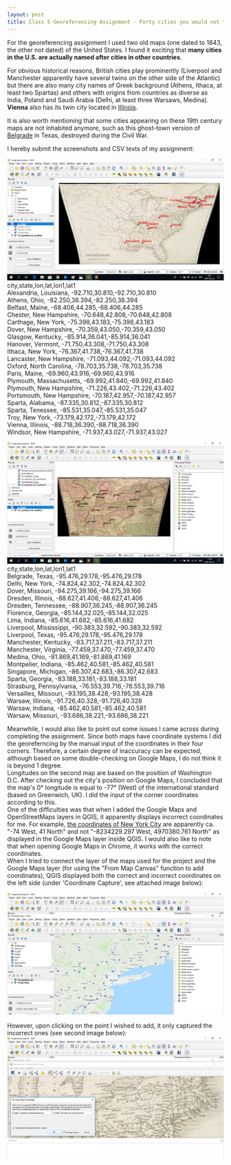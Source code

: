 ```yaml
---
layout: post
title: Class 5 Georeferencing Assignment - Forty cities you would not think are located (also) in the U.S.
---
```


For the georeferencing assignment I used two old maps (one dated to 1843, the other not dated) of the United States.
I found it exciting that **many cities in the U.S. are actually named after cities in other countries**.  

For obvious historical reasons, British cities play prominently (Liverpool and Manchester apparently have several twins on the other side of the Atlantic) but
there are also many city names of Greek background (Athens, Ithaca, at least two Spartas) and others with origins from countries as diverse as India,
Poland and Saudi Arabia (Delhi, at least three Warsaws, Medina). **Vienna** also has its twin city located in [Illinois](https://en.wikipedia.org/wiki/Vienna,_Illinois).  

It is also worth mentioning that some cities appearing on these 19th century maps are not inhabited anymore, such as this ghost-town version of [Belgrade](https://en.wikipedia.org/wiki/Belgrade,_Texas) in Texas, destroyed during the Civil War.

I hereby submit the screenshots and CSV texts of my assignment:  

![](/img/georeferencing_us_cities1.png)  
city,state,lon,lat,lon1,lat1  
Alexandria, Louisiana, -92.710,30.810,-92.710,30.810  
Athens, Ohio, -82.250,38.394,-82.250,38.394  
Belfast, Maine, -68.406,44.285,-68.406,44.285  
Chester, New Hampshire, -70.648,42.808,-70.648,42.808  
Carthage, New York, -75.398,43.183,-75.398,43.183  
Dover, New Hampshire, -70.359,43.050,-70.359,43.050  
Glasgow, Kentucky, -85.914,36.041,-85.914,36.041  
Hanover, Vermont, -71.750,43.308,-71.750,43.308  
Ithaca, New York, -76.367,41.738,-76.367,41.738  
Lancaster, New Hampshire, -71.093,44.092,-71.093,44.092  
Oxford, North Carolina, -78.703,35.738,-78.703,35.738  
Paris, Maine, -69.960,43.916,-69.960,43.916  
Plymouth, Massachusetts, -69.992,41.840,-69.992,41.840  
Plymouth, New Hampshire, -71.226,43.402,-71.226,43.402  
Portsmouth, New Hampshire, -70.187,42.957,-70.187,42.957  
Sparta, Alabama, -87.335,30.812,-87.335,30.812  
Sparta, Tenessee, -85.531,35.047,-85.531,35.047  
Troy, New York, -73.179,42.172,-73.179,42.172  
Vienna, Illinois, -88.718,36.390,-88.718,36.390  
Windsor, New Hampshire, -71.937,43.027,-71.937,43.027  
  
![](/img/georeferencing_us_cities2.png)  
city,state,lon,lat,lon1,lat1  
Belgrade, Texas, -95.476,29.178,-95.476,29.178  
Delhi, New York, -74.824,42.302,-74.824,42.302  
Dover, Missouri, -94.275,39.166,-94.275,39.166  
Dresden, Illinois, -88.627,41.406,-88.627,41.406  
Dresden, Tennessee, -88.907,36.245,-88.907,36.245  
Florence, Georgia, -85.144,32.025,-85.144,32.025  
Lima, Indiana, -85.616,41.682,-85.616,41.682  
Liverpool, Mississippi, -90.383,32.592,-90.383,32.592  
Liverpool, Texas, -95.476,29.178,-95.476,29.178  
Manchester, Kentucky, -83.717,37.211,-83.717,37.211  
Manchester, Virginia, -77.459,37.470,-77.459,37.470  
Medina, Ohio, -81.869,41.169,-81.869,41.169  
Montpelier, Indiana, -85.462,40.581,-85.462,40.581  
Singapore, Michigan, -86.307,42.683,-86.307,42.683  
Sparta, Georgia, -83.188,33.181,-83.188,33.181  
Strasburg, Pennsylvania, -76.553,39.716,-76.553,39.716  
Versailles, Missouri, -93.195,38.428,-93.195,38.428  
Warsaw, Illinois, -91.726,40.328,-91.726,40.328  
Warsaw, Indiana, -85.462,40.581,-85.462,40.581  
Warsaw, Missouri, -93.686,38.221,-93.686,38.221  

Meanwhile, I would also like to point out some issues I came across during completing the assignment.
Since both maps have coordinate systems I did the georeferncing by the manual input of the coordinates in their four corners.
Therefore, a certain degree of inaccuracy can be expected, although based on some double-checking on Google Maps, I do not think it is
beyond 1 degree.  
Longitudes on the second map are based on the position of Washington D.C. After checking out the city's position on Google Maps, I
concluded that the map's 0° longitude is equal to -77° (West) of the international standard (based on Greenwich, UK). I did the input of
the corner coordinates according to this.  
One of the difficulties was that when I added the Google Maps and OpenStreetMaps layers in QGIS, it apparently displays incorrect
coordinates for me. For example, [the coordinates of New York City](https://www.latlong.net/place/new-york-city-ny-usa-1848.html) are apparently ca. "-74 West, 41 North" and not "-8234229.297 West, 4970380.761 North" as displayed in the Google Maps layer inside QGIS.
I would also like to note that when opening Google Maps in Chrome, it works with the correct coordinates.  
When I tried to connect the layer of the maps used for the project and the Google Maps layer (for using the "From Map Canvas" function
to add coordinates), QGIS displayed both the correct and incorrect coordinates on the left side (under 'Coordinate Capture', see attached image below): 
  
![](/img/georeferencing_issues1.png)    
  
However, upon clicking on the point I wished to add, it only captured the incorrect ones (see second image below):  
![](/img/georeferencing_issues2.png)  




